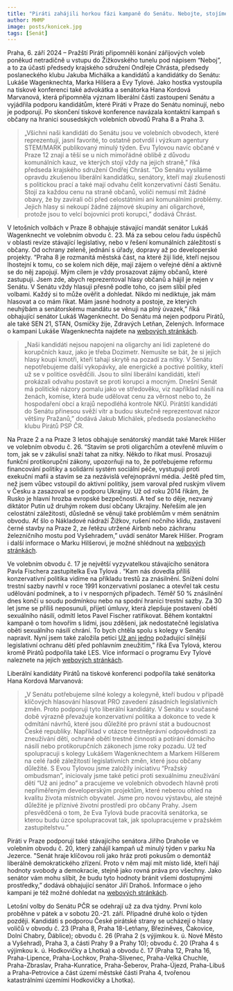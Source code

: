 ```yaml
---
title: "Piráti zahájili horkou fázi kampaně do Senátu. Nebojte, stojíme za Vámi, oslovovali občany"
author: MHMP
image: posts/konicek.jpg
tags: [Senát]
---
```


Praha, 6. září 2024 – Pražští Piráti připomněli konání zářijových voleb poněkud netradičně u vstupu do Žižkovského tunelu pod nápisem “Neboj”, a to za účasti předsedy krajského sdružení Ondřeje Chrásta, předsedy poslaneckého klubu Jakuba Michálka a kandidátů a kandidátky do Senátu: Lukáše Wagenknechta, Marka Hilšera a Evy Tylové. Jako hostka vystoupila na tiskové konferenci také advokátka a senátorka Hana Kordová Marvanová, která připomněla význam liberální části zastoupení Senátu a vyjádřila podporu kandidátům, které Piráti v Praze do Senátu nominují, nebo je podporují. Po skončení tiskové konference navázala kontaktní kampaň s občany na hranici sousedských volebních obvodů Praha 8 a Praha 3. 

> „Všichni naši kandidáti do Senátu jsou ve volebních obvodech, které reprezentují, jasní favorité, to ostatně potvrdil i výzkum agentury STEM/MARK publikovaný minulý týden. Evu Tylovou navíc občané v Praze 12 znají a těší se u nich mimořádné oblibě z důvodu komunálních kauz, ve kterých stojí vždy na jejich straně,” říká předseda krajského sdružení Ondřej Chrást. “Do Senátu vysíláme opravdu zkušenou liberální kandidátku, senátory, kteří mají zkušenosti s politickou prací a také mají odvahu čelit konzervativní části Senátu. Stojí za každou cenu na straně občanů, voliči nemusí mít žádné obavy, že by zavírali oči před celostátními ani komunálními problémy. Jejich hlasy si nekoupí žádné zájmové skupiny ani oligarchové, protože jsou to velcí bojovníci proti korupci,” dodává Chrást. 

V letošních volbách v Praze 8 obhajuje stávající mandát senátor Lukáš Wagenknecht ve volebním obvodu č. 23. Má za sebou celou řadu úspěchů v oblasti revize stávající legislativy, nebo v řešení komunálních záležitostí s občany. Od ochrany zeleně, jednání s úřady, dopravy až po developerské projekty. “Praha 8 je rozmanitá městská část, na které žijí lidé, kteří nejsou lhostejní k tomu, co se kolem nich děje, mají zájem o veřejné dění a aktivně se do něj zapojují. Mým cílem je vždy prosazovat zájmy občanů, které zastupuji. Jsem zde, abych reprezentoval hlasy občanů a hájil je nejen v Senátu. V Senátu vždy hlasuji přesně podle toho, co jsem slíbil před volbami. Každý si to může ověřit a dohledat. Nikdo mi nediktuje, jak mám hlasovat a co mám říkat. Mám jasné hodnoty a postoje, ze kterých neuhýbám a senátorskému mandátu se věnuji na plný úvazek,” říká obhajující senátor Lukáš Wagenknecht. Do Senátu má nejen podporu Pirátů, ale také SEN 21, STAN, Osmičky žije, Zdravých Letňan, Zelených. Informace o kampani Lukáše Wagenknechta najdete na [webových stránkách](https://lukaswagenknecht.cz/).

> „Naši kandidáti nejsou napojeni na oligarchy ani lidi zapletené do korupčních kauz, jako je třeba Dozimetr. Nemusíte se bát, že si jejich hlasy koupí kmotři, kteří tahají skrytě na pozadí za nitky. V Senátu nepotřebujeme další vykopávky, ale energické a poctivé politiky, kteří už se v politice osvědčili. Jsou to silní liberální kandidáti, kteří prokázali odvahu postavit se proti korupci a mocným. Dnešní Senát má politické názory pomalu jako ve středověku, viz například násilí na ženách, komise, která bude udělovat cenu za věrnost nebo to, že hospodaření obcí a krajů nepodléhá kontrole NKÚ. Pirátští kandidáti do Senátu přinesou svěží vítr a budou skutečně reprezentovat názor většiny Pražanů,” dodává Jakub Michálek, předseda poslaneckého klubu Pirátů PSP ČR. 

Na Praze 2 a na Praze 3 letos obhajuje senátorský mandát také Marek Hilšer ve volebním obvodu č. 26. “Stavím se proti oligarchům a otevřeně mluvím o tom, jak se v zákulisí snaží tahat za nitky. Někdo to říkat musí. Prosazuji funkční protikorupční zákony, upozorňuji na to, že potřebujeme reformu financování politiky a solidární systém sociální péče, vystupuji proti exekuční mafii a stavím se za nezávislá veřejnoprávní média. Ještě před tím, než jsem vůbec vstoupil do aktivní politiky, jsem varoval před ruským vlivem v Česku a zasazoval se o podporu Ukrajiny. Už od roku 2014 říkám, že Rusko je hlavní hrozba evropské bezpečnosti. A teď se to děje, nezvaný diktátor Putin už druhým rokem dusí občany Ukrajiny. Neřeším ale jen celostátní záležitosti, důsledně se věnuji také problémům v mém senátním obvodu. Ať šlo o Nákladové nádraží Žižkov, rušení nočního klidu, zastavení černé stavby na Praze 2, ze řetězu utržené Airbnb nebo záchranu železničního mostu pod Vyšehradem,” uvádí senátor Marek Hilšer. Program i další informace o Marku Hilšerovi, je možné shlédnout na [webových stránkách](https://www.marekhilser.cz/).

Ve volebním obvodu č. 17 je největší vyzyvatelkou stávajícího senátora Pavla Fischera zastupitelka Eva Tylová . “Kam nás dovedla příliš konzervativní politika vidíme na příkladu trestů za znásilnění. Snížení dolní trestní sazby navrhl v roce 1991 konzervativní poslanec a otevřel tak cestu udělování podmínek, a to i v nesporných případech. Téměř 50 % znásilnění dnes končí u soudu podmínkou nebo na spodní hranici trestní sazby. Za 30 let jsme se příliš neposunuli, přijetí úmluvy, která zlepšuje postavení obětí sexuálního násilí, odmítl letos Pavel Fischer ratifikovat. Během kontaktní kampaně o tom hovořím s lidmi, jsou zděšeni, jak nedostatečně legislativa oběti sexuálního násilí chrání. To bych chtěla spolu s kolegy  v Senátu napravit. Nyní jsem také založila petici [Už ani jedno](https://www.uzanijedno.cz/) požadující silnější legislativní ochranu dětí před pohlavním zneužitím,” říká Eva Tylová, kterou kromě Pirátů podpořila také LES. Více informací o programu Evy Tylové naleznete na jejich [webových stránkách](https://www.evatylova.cz/).

Liberální kandidáty Pirátů na tiskové konferenci podpořila také senátorka Hana Kordová Marvanová: 

>„V Senátu potřebujeme silné kolegy a kolegyně, kteří budou v případě klíčových hlasování hlasovat PRO zavedení zásadních legislativních změn. Proto podporuji tyto liberální kandidáty. V Senátu v současné době výrazně převažuje konzervativní politika a dokonce to vede k odmítání návrhů, které jsou důležité pro právní stát a budoucnost České republiky. Například v otázce trestněprávní odpovědnosti za zneužívání dětí, ochraně obětí trestné činnosti a potírání domácího násilí nebo protikorupčních zákonech jsme roky pozadu. Už teď spolupracuji s kolegy Lukášem Wagenknechtem a Markem Hilšerem na celé řadě záležitostí legislativních změn, které jsou občany důležité. S Evou Tylovou jsme založily iniciativu “Pražský ombudsman”, iniciovaly jsme také petici proti sexuálnímu zneužívání dětí “Už ani jedno” a pracujeme ve volebních obvodech hlavně proti nepřiměřeným developerským projektům, které neberou ohled na kvalitu života místních obyvatel. Jsme pro novou výstavbu, ale stejně důležité je příznivé životní prostředí pro občany Prahy. Jsem přesvědčená o tom, že Eva Tylová bude pracovitá senátorka, se kterou budu úzce spolupracovat tak, jak spolupracujeme v pražském zastupitelstvu.”

Piráti v Praze podporují také stávajícího senátora Jiřího Drahoše ve volebním obvodu č. 20, který zahájil kampaň už minulý týden v parku Na Jezerce. "Senát hraje klíčovou roli jako hráz proti pokusům o demontáž liberálně demokratického zřízení. Proto v něm mají mít místo lidé, kteří hájí hodnoty svobody a demokracie, stejně jako rovná práva pro všechny. Jako senátor vám mohu slíbit, že budu tyto hodnoty bránit všemi dostupnými prostředky,” dodává obhajující senátor Jiří Drahoš. Informace o jeho kampani je též možné dohledat na [webových stránkách](https://jiridrahos.cz/).

Letošní volby do Senátu PČR se odehrají už za dva týdny. První kolo proběhne v pátek a v sobotu 20.-21. září. Případné druhé kolo o týden později. Kandidáti s podporou České pirátské strany se ucházejí o hlasy voličů v obvodu č. 23 (Praha 8, Praha 18-Letňany, Březiněves, Čakovice, Dolní Chabry, Ďáblice); obvodu č. 26 (Praha 2 (s výjimkou k. ú. Nové Město a Vyšehrad), Praha 3, a části Prahy 9 a Prahy 10); obvodu č. 20 (Praha 4 s výjimkou k. ú. Hodkovičky a Lhotka) a obvodu č. 17 (Praha 12, Praha 16, Praha-Lipence, Praha-Lochkov, Praha-Slivenec, Praha-Velká Chuchle, Praha-Zbraslav, Praha-Kunratice, Praha-Šeberov, Praha-Újezd, Praha-Libuš a Praha-Petrovice a část území městské části Praha 4, tvořenou katastrálními územími Hodkovičky a Lhotka).  
